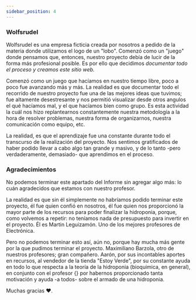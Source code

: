 ```yaml
---
sidebar_position: 4
---
```


### Wolfsrudel

Wolfsrudel es una empresa ficticia creada por nosotros a pedido de la materia donde utilizamos el logo de un "lobo". Comenzó como un "juego" donde pensamos que, entonces, nuestro proyecto debía de lucir de la forma más profesional posible. Es por ello que decidimos *documentar todo el proceso y creamos este sitio web.* 

Comenzó como un juego que hacíamos en nuestro tiempo libre, poco a poco fue avanzando más y más. La realidad es que documentar todo el recorrido de nuestro proyecto fue una de las mejores ideas que tuvimos; fue altamente desestresante y nos permitió visualizar desde otros angulos el qué hacíamos mal, y el que hacíamos bien como grupo. Es esta actividad la cuál nos hizo replantearnos constantemente nuestra metodología a la hora de resolver problemas, nuestra forma de organizarnos, nuestra comunicación como equipo, etc. 

La realidad, es que el aprendizaje fue una constante durante todo el transcurso de la realización del proyecto. Nos sentimos gratificados de haber podido llevar a cabo algo tan grande y masivo, y de lo tanto -pero verdaderamente, demasiado- que aprendimos en el proceso.

### Agradecimientos

No podemos terminar este apartado del Informe sin agregar algo más: lo cuán agradecidos que estamos con nuestro profesor. 

La realidad es que sin él simplemente no habríamos podido terminar este proyecto, él fue quien confió en nosotros, él fue quien nos proporcionó la mayor parte de los recursos para poder finalizar la hidroponia, porque, como volvemos a repetir: no teníamos nada de presupuesto para invertir en el proyecto. Él es Martin Leguizamón. Uno de los mejores profesores de Electrónica.

Pero no podemos terminar esto así, aún no, porque hay mucha más gente por la que pudimos terminar el proyecto. Maximiliano Barzola, otro de nuestros profesores; gran compañero. Aarón, por sus incontables aportes en recursos, al vendedor de la tienda "Estoy Verde", por su constante ayuda en todo lo que respecta a la teoría de la hidroponia (bioquimica, en general), en conjunto con el profesor {} por habernos proporcionado tanta motivación y ayuda -a todos- sobre el armado de una hidroponia. 

Muchas gracias ♥. 